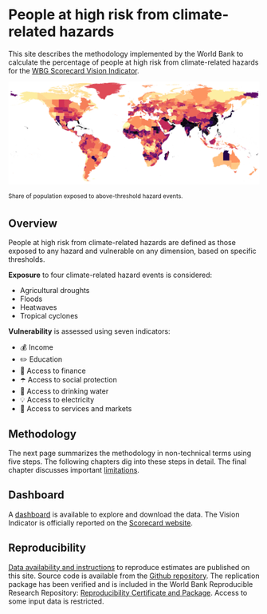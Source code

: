 # People at high risk from climate-related hazards

This site describes the methodology implemented by the World Bank to calculate the percentage of people at high risk from climate-related hazards for the [WBG Scorecard Vision Indicator](https://scorecard.worldbank.org/en/scorecard/our-vision#planet). 

![Exposure to climate-related hazards](docs/images/RP100_exp_any_pct.png)

<sup> Share of population exposed to above-threshold hazard events.

## Overview

People at high risk from climate-related hazards are defined as those exposed to any hazard and vulnerable on any dimension, based on specific thresholds.

**Exposure** to four climate-related hazard events is considered:
* Agricultural droughts
* Floods
* Heatwaves
* Tropical cyclones

**Vulnerability** is assessed using seven indicators:
* 💰 Income
* ✏️ Education
* 🏦 Access to finance
* ☂️ Access to social protection
* 🚰 Access to drinking water
* 💡 Access to electricity
* 🏥 Access to services and markets

## Methodology

The next page summarizes the methodology in non-technical terms using five steps. The following chapters dig into these steps in detail. The final chapter discusses important [limitations](docs/05_limitations.md).

## Dashboard

A [dashboard](docs/dashboard.md) is available to explore and download the data. The Vision Indicator is officially reported on the [Scorecard website](https://scorecard.worldbank.org/).

## Reproducibility

[Data availability and instructions](docs/reproducibility.md) to reproduce estimates are published on this site. Source code is available from the [Github repository](https://github.com/worldbank/counting-people-climate-risk). The replication package has been verified and is included in the World Bank Reproducible Research Repository: [Reproducibility Certificate and Package](https://reproducibility.worldbank.org/index.php/home). Access to some input data is restricted.

